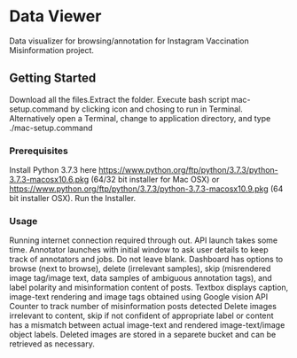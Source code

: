 # Data Viewer

Data visualizer for browsing/annotation for Instagram Vaccination Misinformation project.

## Getting Started

Download all the files.Extract the folder. 
Execute bash script mac-setup.command by clicking icon and chosing to run in Terminal. Alternatively open a Terminal, change to application directory, and type ./mac-setup.command

### Prerequisites

Install Python 3.7.3 here https://www.python.org/ftp/python/3.7.3/python-3.7.3-macosx10.6.pkg (64/32 bit installer for Mac OSX) or https://www.python.org/ftp/python/3.7.3/python-3.7.3-macosx10.9.pkg (64 bit installer OSX). 
Run the Installer.

### Usage

Running internet connection required through out. API launch takes some time.
Annotator launches with initial window to ask user details to keep track of annotators and jobs. Do not leave blank. 
Dashboard has options to browse (next to browse), delete (irrelevant samples), skip (misrendered image tag/image text, data samples of ambiguous annotation tags), and label polarity and misinformation content of posts.
Textbox displays caption, image-text rendering and image tags obtained using Google vision API
Counter to track number of misinformation posts detected
Delete images irrelevant to content, skip if not confident of appropriate label or content has a mismatch between actual image-text and rendered image-text/image object labels.
Deleted images are stored in a separete bucket and can be retrieved as necessary. 

